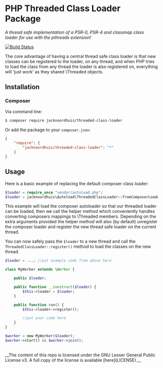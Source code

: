 PHP Threaded Class Loader Package
===============
_A thread safe implementation of a PSR-0, PSR-4 and classmap class loader for use with the pthreads extension!_

[![Build Status](https://travis-ci.org/JackNoordhuis/threaded-class-loader.svg?branch=master)](https://travis-ci.org/JackNoordhuis/threaded-class-loader)

The core advantage of having a central thread safe class loader is that new classes can be registered to the loader, on any thread, and when PHP tries to load the class from any thread the loader is also registered on, everything will 'just work' as they shared \Threaded objects.

## Installation

### Composer

Via command line:
```bash
$ composer require jacknoordhuis/threaded-class-loader
```
Or add the package to your `composer.json`:
```json
{
    "require": {
        "jacknoordhuis/threaded-class-loader": "*"
    }
}
```

## Usage

Here is a basic example of replacing the default composer class loader:

```php
$loader = require_once "vendor/autoload.php";
$loader = jacknoordhuis\Autoload\ThreadedClassLoader::fromComposerLoader($loader);
```

This example will load the composer autoloader so that our threaded loader can be loaded, then we call the helper method which conveniently handles converting composers mappings to \Threaded members. Depending on the extra arguments provided the helper method will also (by default) unregister the composer loader and register the new thread safe loader on the current thread.

You can now safely pass the `$loader` to a new thread and call the `ThreadedClassLoader::register()` method to load the classes on the new thread.

```php
$loader = ...; //put example code from above here

class MyWorker extends \Worker {

	public $loader;

	public function __construct($loader) {
		$this->loader = $loader;
	}

	public function run() {
		$this->loader->register();

		//put your code here
	}
}

$worker = new MyWorker($loader);
$worker->start() && $worker->join();
```

<br/>
__The content of this repo is licensed under the GNU Lesser General Public License v3. A full copy of the license is
available [here](LICENSE).__

